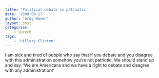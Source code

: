 ```yaml
---
title: 'Political debate is patriotic'
date: '2009-08-17'
author: 'Greg Raven'
layout: post
categories:
    - speech
tags:
    - 'Hillary Clinton'
---
```


I am sick and tired of people who say that if you debate and you disagree with this administration somehow you’re not patriotic. We should stand up and say, ‘We are Americans and we have a right to debate and disagree with any administration!’